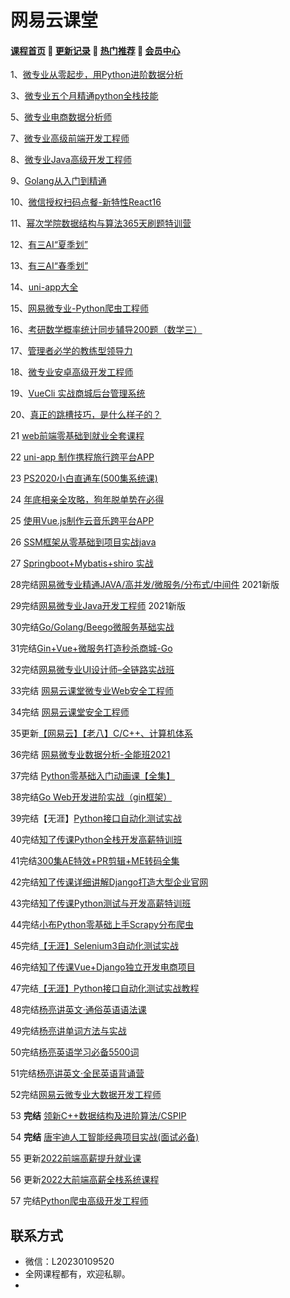 # 网易云课堂

#### [**课程首页**](../../README.md) 💖 [**更新记录**](./gxjl-2024.md) 💖 [**热门推荐**](./rmtj.md) 💖 [**会员中心**](./vip.md)

1、[微专业从零起步，用Python进阶数据分析](https://mooc.study.163.com/smartSpec/detail/1202821601.htm)

3、[微专业五个月精通python全栈技能](https://mooc.study.163.com/smartSpec/detail/1202847601.htm)

5、[微专业电商数据分析师](https://mooc.study.163.com/smartSpec/detail/1001477003.htm)

7、[微专业高级前端开发工程师](https://mooc.study.163.com/smartSpec/detail/1202851605.htm)

8、[微专业Java高级开发工程师](https://mooc.study.163.com/smartSpec/detail/1001485004.htm)

9、[Golang从入门到精通](https://study.163.com/course/introduction/1004720008.htm)

10、[微信授权扫码点餐-新特性React16](https://study.163.com/course/introduction/1209625823.htm)

11、[幂次学院数据结构与算法365天刷题特训营](https://mici.jiqishidai.com/site/course_introduction?id=12)

12、[有三AI“夏季划”](https://mp.weixin.qq.com/s/vYSMmCcBbetdQxiN1glp4w)

13、[有三AI“春季划”](https://mp.weixin.qq.com/s/fCY5oZArN0CpPjDFqo5mPQ)

14、[uni-app大全](https://www.yuque.com/xiedaimala/main/uni-app)

15、[网易微专业-Python爬虫工程师](https://mooc.study.163.com/smartSpec/detail/1202843604.htm)

16、[考研数学概率统计同步辅导200题（数学三）](https://study.163.com/course/introduction.htm?courseId=1037008)

17、[管理者必学的教练型领导力](https://study.163.com/course/introduction/1006188006.htm)

18、[微专业安卓高级开发工程师](https://mooc.study.163.com/smartSpec/detail/1202810601.htm)

19、[VueCli 实战商城后台管理系统](https://study.163.com/course/introduction/1209431911.htm)

20、[真正的跳槽技巧，是什么样子的？](https://study.163.com/course/introduction/1005709017.htm)

21 [web前端零基础到就业全套课程](https://study.163.com/course/introduction/1209652809.htm)

22 [uni-app 制作携程旅行跨平台APP](https://study.163.com/course/introduction/1209512862.htm)

23 [PS2020小白直通车(500集系统课)](https://study.163.com/course/introduction/803009.htm)

24 [年底相亲全攻略，狗年脱单势在必得](https://study.163.com/course/introduction/1004957032.htm)

25 [使用Vue.js制作云音乐跨平台APP](https://study.163.com/course/introduction.htm?courseId=1209430910&share=1&shareId=1436363563#/courseDetail?tab=1)

26 [SSM框架从零基础到项目实战java](https://study.163.com/course/introduction.htm?courseId=1209958230)

27 [Springboot+Mybatis+shiro 实战](https://study.163.com/course/introduction/1209674835.htm)

28完结[网易微专业精通JAVA/高并发/微服务/分布式/中间件](https://mooc.study.163.com/smartSpec/detail/1202858603.htm) 2021新版

29完结[网易微专业Java开发工程师](https://mooc.study.163.com/smartSpec/detail/1202867602.htm) 2021新版

30完结[Go/Golang/Beego微服务基础实战](https://study.163.com/course/introduction/1209977452.htm)

31完结[Gin+Vue+微服务打造秒杀商城-Go](https://study.163.com/course/introduction/1210803856.htm)

32完结[网易微专业UI设计师–全链路实战班](https://mooc.study.163.com/smartSpec/detail/1202832601.htm)

33完结 [网易云课堂微专业Web安全工程师](https://mooc.study.163.com/smartSpec/detail/1001227001.htm)

34完结 [网易云课堂安全工程师](https://mooc.study.163.com/smartSpec/detail/1202889602.htm)

35更新[【网易云】【老八】C/C++、计算机体系](https://study.163.com/course/introduction.htm?courseId=1209597912)

36完结 [网易微专业数据分析-全能班2021](https://mooc.study.163.com/smartSpec/detail/1202883605.htm)

37完结 [Python零基础入门动画课【全集】](https://study.163.com/course/introduction/1209570828.htm?share=1&shareId=1017665390&utm_content=courseIntro&utm_u=1017665390&utm_source=weixin)

38完结[Go Web开发进阶实战（gin框架）](https://study.163.com/course/introduction/1210171207.htm)

39完结【无涯】[Python接口自动化测试实战](https://study.163.com/course/introduction/1006358022.htm)

40完结[知了传课Python全栈开发高薪特训班](https://study.163.com/course/introduction.htm?courseId=1004504016)

41完结[300集AE特效+PR剪辑+ME转码全集](https://study.163.com/course/introduction.htm?courseId=1003686020)

42完结[知了传课详细讲解Django打造大型企业官网](https://study.163.com/course/introduction.htm?courseId=1005084022)

43完结[知了传课Python测试与开发高薪特训班](https://study.163.com/course/introduction.htm?courseId=1209351817)

44完结[小布Python零基础上手Scrapy分布爬虫](https://study.163.com/course/introduction.htm?courseId=1003729016)

45完结[【无涯】Selenium3自动化测试实战](https://study.163.com/course/introduction.htm?courseId=1006463015)

46完结[知了传课Vue+Django独立开发电商项目](https://study.163.com/course/introduction.htm?courseId=1209490803)

47完结[【无涯】Python接口自动化测试实战教程](https://study.163.com/course/friendly404.htm?courseId=1005281043&status=-5&_trace_c_p_k2_=e872a61979dc4a70b48ef8567969998e)

48完结[杨亮讲英文·通俗英语语法课](https://ke.study.163.com/course/detail/100108039)

49完结[杨亮讲单词方法与实战](https://ke.study.163.com/course/detail/100108038)

50完结[杨亮英语学习必备5500词](https://ke.study.163.com/course/detail/100108041)

51完结[杨亮讲英文·全民英语背诵营](https://ke.study.163.com/course/detail/100108596)

52完结[网易云微专业大数据开发工程师](https://mooc.study.163.com/smartSpec/detail/1202857601.htm)

53 **完结** [领新C++数据结构及进阶算法/CSPIP](https://study.163.com/course/introduction.htm?courseId=1211257801)

54 **完结** [唐宇迪人工智能经典项目实战(面试必备)](https://study.163.com/course/introduction.htm?courseId=1209598972)

55 更新[2022前端高薪提升就业课](https://study.163.com/course/introduction/1212199806.htm)

56 更新[2022大前端高薪全栈系统课程](https://study.163.com/course/introduction/1212061805.htm)

57 完结[Python爬虫高级开发工程师](https://ke.qq.com/course/3582874?course_id=3582874#term_id=105524190)

## **联系方式**

-  微信：L20230109520
-  全网课程都有，欢迎私聊。
-   